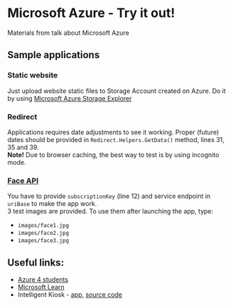 # Microsoft Azure - Try it out!
Materials from talk about Microsoft Azure

## Sample applications

### **Static website**
Just upload website static files to Storage Account created on Azure. Do it by using [Microsoft Azure Storage Explorer](https://azure.microsoft.com/en-us/features/storage-explorer/)

### **Redirect**
Applications requires date adjustments to see it working. Proper (future) dates should be provided in `Redirect.Helpers.GetData()` method, lines 31, 35 and 39.
<br/>**Note!** Due to browser caching, the best way to test is by using incognito mode.

### **[Face API](https://docs.microsoft.com/en-us/azure/cognitive-services/face/quickstarts/csharp)**
You have to provide `subscriptionKey` (line 12) and service endpoint in `uriBase` to make the app work.
<br/>3 test images are provided. To use them after launching the app, type:
- `images/face1.jpg`
- `images/face2.jpg`
- `images/face3.jpg`



## Useful links:
- [Azure 4 students](https://azure.microsoft.com/en-us/free/students/)
- [Microsoft Learn](https://docs.microsoft.com/en-us/learn/)
- Intelligent Kiosk - [app](https://www.microsoft.com/en-us/p/intelligent-kiosk/9nblggh5qd84),  [source code](https://github.com/Microsoft/Cognitive-Samples-IntelligentKiosk)
